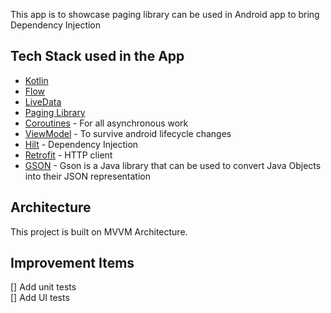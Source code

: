 This app is to showcase paging library can be used in Android app to bring Dependency Injection


## Tech Stack used in the App

- [Kotlin](https://kotlinlang.org/)
- [Flow](https://kotlinlang.org/)
- [LiveData](https://kotlinlang.org/)
- [Paging Library](https://kotlinlang.org/)
- [Coroutines](https://kotlinlang.org/docs/reference/coroutines-overview.html) - For all asynchronous work
- [ViewModel](https://developer.android.com/topic/libraries/architecture/viewmodel) - To survive android lifecycle changes
- [Hilt](https://dagger.dev/hilt/) - Dependency Injection
- [Retrofit](https://square.github.io/retrofit/) - HTTP client
- [GSON](https://github.com/google/gson) - Gson is a Java library that can be used to convert Java Objects into their JSON representation

## Architecture

This project is built on MVVM Architecture.

## Improvement Items
[] Add unit tests <br />
[] Add UI tests<br />

